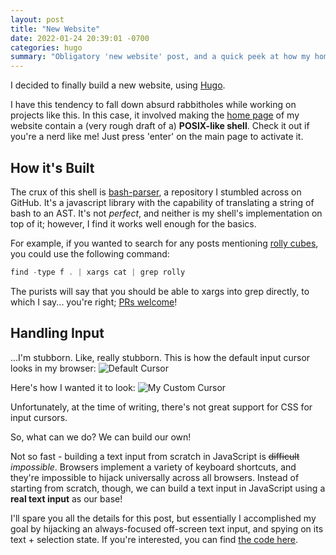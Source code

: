 ```yaml
---
layout: post
title: "New Website"
date: 2022-01-24 20:39:01 -0700
categories: hugo
summary: "Obligatory 'new website' post, and a quick peek at how my home page works"
---
```


I decided to finally build a new website, using [Hugo][hugo-gh].

I have this tendency to fall down absurd rabbitholes while working on projects like this. In this case, it involved making the [home page](https://knz.cx/) of my website contain a (very rough draft of a) **POSIX-like shell**. Check it out if you're a nerd like me! Just press 'enter' on the main page to activate it.

## How it's Built

The crux of this shell is [bash-parser](https://github.com/cgsdev0/bash-parser), a repository I stumbled across on GitHub. It's a javascript library with the capability of translating a string of bash to an AST. It's not _perfect_, and neither is my shell's implementation on top of it; however, I find it works well enough for the basics.

For example, if you wanted to search for any posts mentioning [rolly cubes](https://rollycubes.com/), you could use the following command:
```javascript
find -type f . | xargs cat | grep rolly
```

The purists will say that you should be able to xargs into grep directly, to which I say... you're right; [PRs welcome](https://github.com/cgsdev0/cgsdev0.github.io/blob/17bfe7259db771254cb948fa8464fe35fd5329e1/assets/js/commands.js#L77-L109)!

[hugo-gh]: https://github.com/gohugoio/hugo

## Handling Input

...I'm stubborn. Like, really stubborn. This is how the default input cursor looks in my browser:
![Default Cursor](./regular_cursor.gif)

Here's how I wanted it to look:
![My Custom Cursor](./my_cursor.gif)

Unfortunately, at the time of writing, there's not great support for CSS for input cursors.

So, what can we do? We can build our own!

Not so fast - building a text input from scratch in JavaScript is ~~difficult~~ _impossible_. Browsers implement a variety of keyboard shortcuts, and they're impossible to hijack universally across all browsers. Instead of starting from scratch, though, we can build a text input in JavaScript using a **real text input** as our base!

I'll spare you all the details for this post, but essentially I accomplished my goal by hijacking an always-focused off-screen text input, and spying on its text + selection state. If you're interested, you can find [the code here](https://github.com/cgsdev0/cgsdev0.github.io/blob/main/assets/js/input.js).
